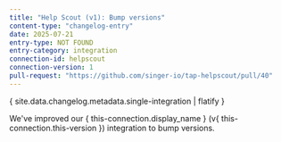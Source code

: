 ```yaml
---
title: "Help Scout (v1): Bump versions"
content-type: "changelog-entry"
date: 2025-07-21
entry-type: NOT FOUND
entry-category: integration
connection-id: helpscout
connection-version: 1
pull-request: "https://github.com/singer-io/tap-helpscout/pull/40"
---
```

{ site.data.changelog.metadata.single-integration | flatify }

We've improved our { this-connection.display_name } (v{ this-connection.this-version }) integration to bump versions.